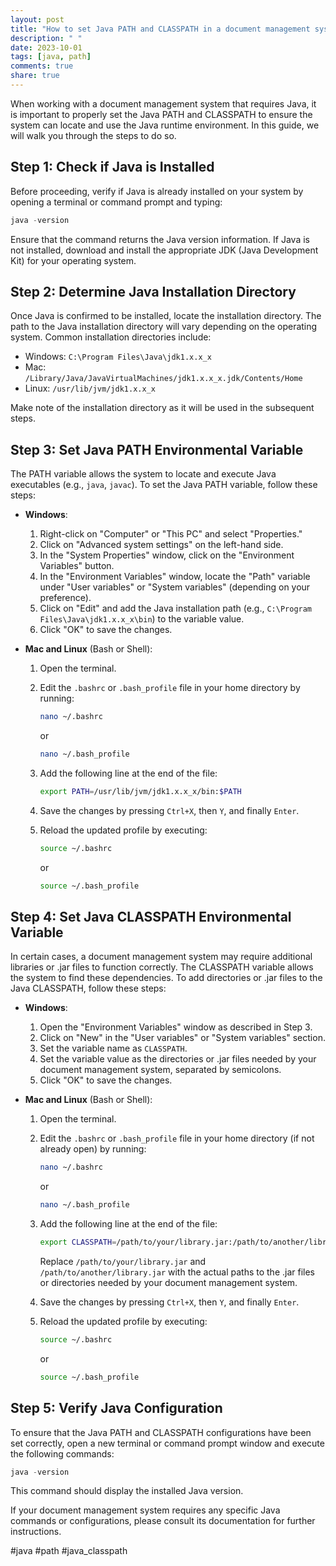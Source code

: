 ```yaml
---
layout: post
title: "How to set Java PATH and CLASSPATH in a document management system"
description: " "
date: 2023-10-01
tags: [java, path]
comments: true
share: true
---
```


When working with a document management system that requires Java, it is important to properly set the Java PATH and CLASSPATH to ensure the system can locate and use the Java runtime environment. In this guide, we will walk you through the steps to do so.

## Step 1: Check if Java is Installed

Before proceeding, verify if Java is already installed on your system by opening a terminal or command prompt and typing:

```java
java -version
```
Ensure that the command returns the Java version information. If Java is not installed, download and install the appropriate JDK (Java Development Kit) for your operating system.

## Step 2: Determine Java Installation Directory

Once Java is confirmed to be installed, locate the installation directory. The path to the Java installation directory will vary depending on the operating system. Common installation directories include:

- Windows: `C:\Program Files\Java\jdk1.x.x_x` 
- Mac: `/Library/Java/JavaVirtualMachines/jdk1.x.x_x.jdk/Contents/Home` 
- Linux: `/usr/lib/jvm/jdk1.x.x_x`

Make note of the installation directory as it will be used in the subsequent steps.

## Step 3: Set Java PATH Environmental Variable

The PATH variable allows the system to locate and execute Java executables (e.g., `java`, `javac`). To set the Java PATH variable, follow these steps:

- **Windows**: 
  1. Right-click on "Computer" or "This PC" and select "Properties."
  2. Click on "Advanced system settings" on the left-hand side.
  3. In the "System Properties" window, click on the "Environment Variables" button.
  4. In the "Environment Variables" window, locate the "Path" variable under "User variables" or "System variables" (depending on your preference).
  5. Click on "Edit" and add the Java installation path (e.g., `C:\Program Files\Java\jdk1.x.x_x\bin`) to the variable value.
  6. Click "OK" to save the changes.

- **Mac and Linux** (Bash or Shell):
  1. Open the terminal.
  2. Edit the `.bashrc` or `.bash_profile` file in your home directory by running:
  
     ```bash
     nano ~/.bashrc
     ```
     or
     ```bash
     nano ~/.bash_profile
     ```

  3. Add the following line at the end of the file:

     ```bash
     export PATH=/usr/lib/jvm/jdk1.x.x_x/bin:$PATH
     ```

  4. Save the changes by pressing `Ctrl+X`, then `Y`, and finally `Enter`.
  5. Reload the updated profile by executing:
  
     ```bash
     source ~/.bashrc
     ```
     or
     ```bash
     source ~/.bash_profile
     ```

## Step 4: Set Java CLASSPATH Environmental Variable

In certain cases, a document management system may require additional libraries or .jar files to function correctly. The CLASSPATH variable allows the system to find these dependencies. To add directories or .jar files to the Java CLASSPATH, follow these steps:

- **Windows**: 
  1. Open the "Environment Variables" window as described in Step 3.
  2. Click on "New" in the "User variables" or "System variables" section.
  3. Set the variable name as `CLASSPATH`.
  4. Set the variable value as the directories or .jar files needed by your document management system, separated by semicolons.
  5. Click "OK" to save the changes.

- **Mac and Linux** (Bash or Shell):
  1. Open the terminal.
  2. Edit the `.bashrc` or `.bash_profile` file in your home directory (if not already open) by running:
  
     ```bash
     nano ~/.bashrc
     ```
     or
     ```bash
     nano ~/.bash_profile
     ```

  3. Add the following line at the end of the file:

     ```bash
     export CLASSPATH=/path/to/your/library.jar:/path/to/another/library.jar
     ```
     Replace `/path/to/your/library.jar` and `/path/to/another/library.jar` with the actual paths to the .jar files or directories needed by your document management system.

  4. Save the changes by pressing `Ctrl+X`, then `Y`, and finally `Enter`.
  5. Reload the updated profile by executing:

     ```bash
     source ~/.bashrc
     ```
     or
     ```bash
     source ~/.bash_profile
     ```

## Step 5: Verify Java Configuration

To ensure that the Java PATH and CLASSPATH configurations have been set correctly, open a new terminal or command prompt window and execute the following commands:

```java
java -version
```
This command should display the installed Java version.

If your document management system requires any specific Java commands or configurations, please consult its documentation for further instructions.

#java #path	#java_classpath